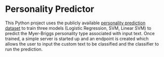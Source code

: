 # Personality Predictor

This Python project uses the publicly available [personality prediction dataset](https://www.kaggle.com/datasnaek/mbti-type) to train three models (Logistic Regression, SVM, Linear SVM) to predict the Myer-Briggs personality type associated with input text. Once trained, a simple server is started up and an endpoint is created which allows the user to input the custom text to be classified and the classifier to run the prediction.
